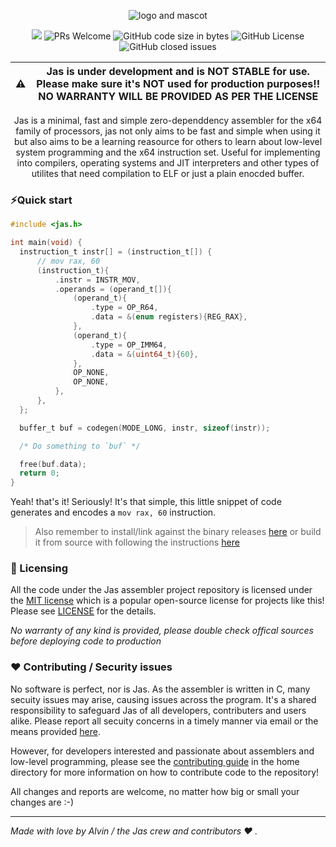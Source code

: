 <p align="center"><img alt="logo and mascot" src="https://github.com/cheng-alvin/jas/assets/88267875/a3b453ce-a0c6-443d-881f-cdcfa34e8ddc">
</p>

<p align="center">
  <!-- ALL-CONTRIBUTORS-BADGE:START - Do not remove or modify this section -->
<img src='https://img.shields.io/badge/all_contributors-1-orange.svg?style=flat-square' />
<!-- ALL-CONTRIBUTORS-BADGE:END -->
<img alt='PRs Welcome' src='https://img.shields.io/badge/PRs-welcome-brightgreen.svg?style=shields'/>
  <img alt="GitHub code size in bytes" src="https://img.shields.io/github/languages/code-size/cheng-alvin/jas">
  <img alt="GitHub License" src="https://img.shields.io/github/license/cheng-alvin/jas">
  <img alt="GitHub closed issues" src="https://img.shields.io/github/issues-closed/cheng-alvin/jas"/>
</p>

|⚠️ | Jas is under development and is **NOT STABLE** for use. Please make sure it's NOT used for production purposes!! **NO WARRANTY WILL BE PROVIDED AS PER THE LICENSE**|
| -------- | ------- |

<p align="center" padding="10px"> Jas is a minimal, fast and simple zero-dependdency assembler for the x64 family of processors, jas not only aims to be fast and simple when using it but also aims to be a learning reasource for others to learn about low-level system programming and the x64 instruction set. Useful for implementing into compilers, operating systems and JIT interpreters and other types of utilites that need compilation to ELF or just a plain enocded buffer. </p>

### ⚡Quick start
```c
#include <jas.h>

int main(void) {
  instruction_t instr[] = (instruction_t[]) {
      // mov rax, 60
      (instruction_t){
          .instr = INSTR_MOV,
          .operands = (operand_t[]){
              (operand_t){
                  .type = OP_R64,
                  .data = &(enum registers){REG_RAX},
              },
              (operand_t){
                  .type = OP_IMM64,
                  .data = &(uint64_t){60},
              },
              OP_NONE,
              OP_NONE,
          },
      },
  };

  buffer_t buf = codegen(MODE_LONG, instr, sizeof(instr));

  /* Do something to `buf` */

  free(buf.data);
  return 0;
}
```

Yeah! that's it! Seriously! It's that simple, this little snippet of code generates and encodes a  `mov rax, 60` instruction.

> Also remember to install/link against the binary releases [here](https://github.com/cheng-alvin/jas/releases) or build it from source with following the instructions [here](https://github.com/cheng-alvin/jas/blob/dev/CONTRIBUTING.md)

### 📝 Licensing 
All the code under the Jas assembler project repository is licensed under the [MIT license](https://en.wikipedia.org/wiki/MIT_License) which is a popular open-source license for projects like this! Please see [LICENSE](https://github.com/cheng-alvin/jas/blob/main/LICENSE) for the details.

*No warranty of any kind is provided, please double check offical sources before deploying code to production*

### ❤️ Contributing / Security issues
No software is perfect, nor is Jas. As the assembler is written in C, many secuity issues may arise, causing issues across the program. It's a shared responsibility to safeguard Jas of all developers, contributers and users alike. Please report all secuity concerns in a timely manner via email or the means provided [here](https://github.com/cheng-alvin/jas/blob/dev/SECURITY.md). 

However, for developers interested and passionate about assemblers and low-level programming, please see the [contributing guide](https://github.com/cheng-alvin/jas/blob/a02fea10d9d398ef63a9fc9419ce54d8b406c3a5/CONTRIBUTING.txt) in the home directory for more information on how to contribute code to the repository! 

All changes and reports are welcome, no matter how big or small your changes are :-)

---
*Made with love by Alvin / the Jas crew and contributors ❤️ .* 
